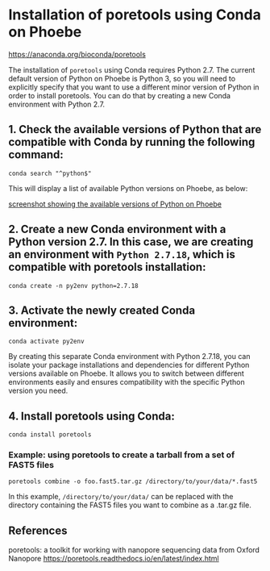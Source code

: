 # Installation of poretools using Conda on Phoebe
https://anaconda.org/bioconda/poretools

The installation of `poretools` using Conda requires Python 2.7. The current default version of Python on Phoebe is Python 3, so you will need to explicitly specify that you want to use a different minor version of Python in order to install poretools. You can do that by creating a new Conda environment with Python 2.7.


## 1. Check the available versions of Python that are compatible with Conda by running the following command:

```
conda search "^python$"
```

This will display a list of available Python versions on Phoebe, as below: 

[screenshot showing the available versions of Python on Phoebe](images/python_versions_Phoebe)


## 2. Create a new Conda environment with a Python version 2.7. In this case, we are creating an environment with `Python 2.7.18`, which is compatible with poretools installation:

```
conda create -n py2env python=2.7.18
```


## 3. Activate the newly created Conda environment:

```
conda activate py2env
```

By creating this separate Conda environment with Python 2.7.18, you can isolate your package installations and dependencies for different Python versions available on Phoebe. It allows you to switch between different environments easily and ensures compatibility with the specific Python version you need.


## 4. Install poretools using Conda:

```
conda install poretools
```


### Example: using poretools to create a tarball from a set of FAST5 files

```
poretools combine -o foo.fast5.tar.gz /directory/to/your/data/*.fast5
```

In this example, `/directory/to/your/data/` can be replaced with the directory containing the FAST5 files you want to combine as a .tar.gz file.


## References
poretools: a toolkit for working with nanopore sequencing data from Oxford Nanopore
https://poretools.readthedocs.io/en/latest/index.html

